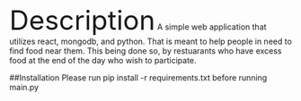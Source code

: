 <font size="24">Description</font>
A simple web application that utilizes react, mongodb, and python. That is meant to help people in need to find food near them. This being done so, by restuarants who have excess food at the end of the day who wish to participate. 

##Installation
Please run pip install -r requirements.txt before running main.py

